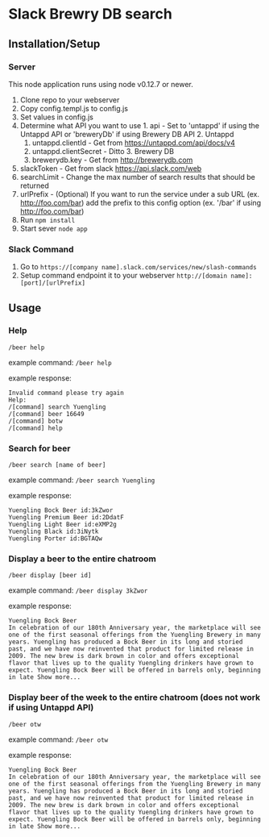 # Slack Brewry DB search
## Installation/Setup
### Server
This node application runs using node v0.12.7 or newer.

1. Clone repo to your webserver
2. Copy config.templ.js to config.js
3. Set values in config.js
  1. Determine what API you want to use
    1. api - Set to 'untappd' if using the Untappd API or 'breweryDb' if using Brewery DB API
    2. Untappd
      1. untappd.clientId - Get from https://untappd.com/api/docs/v4
      2. untappd.clientSecret - Ditto
    3. Brewery DB
      1. brewerydb.key - Get from http://brewerydb.com
  2. slackToken - Get from slack https://api.slack.com/web
  3. searchLimit - Change the max number of search results that should be returned
  4. urlPrefix - (Optional) If you want to run the service under a sub URL (ex. http://foo.com/bar) add the prefix to this config option (ex. '/bar' if using http://foo.com/bar)
4. Run `npm install`
5. Start sever `node app`

### Slack Command
1. Go to `https://[company name].slack.com/services/new/slash-commands`
2. Setup command endpoint it to your webserver `http://[domain name]:[port]/[urlPrefix]`

## Usage
### Help
`/beer help`

example command:
`/beer help`

example response:
```
Invalid command please try again
Help:
/[command] search Yuengling
/[command] beer 16649
/[command] botw
/[command] help
```

### Search for beer
`/beer search [name of beer]`

example command:
`/beer search Yuengling`

example response:
```
Yuengling Bock Beer id:3kZwor
Yuengling Premium Beer id:2DdatF
Yuengling Light Beer id:eXMP2g
Yuengling Black id:3iNytk
Yuengling Porter id:BGTAQw
```

### Display a beer to the entire chatroom
`/beer display [beer id]`

example command:
`/beer display 3kZwor`

example response:
```
Yuengling Bock Beer
In celebration of our 180th Anniversary year, the marketplace will see one of the first seasonal offerings from the Yuengling Brewery in many years. Yuengling has produced a Bock Beer in its long and storied past, and we have now reinvented that product for limited release in 2009. The new brew is dark brown in color and offers exceptional flavor that lives up to the quality Yuengling drinkers have grown to expect. Yuengling Bock Beer will be offered in barrels only, beginning in late Show more...
```

### Display beer of the week to the entire chatroom (does not work if using Untappd API)
`/beer otw`

example command:
`/beer otw`

example response:
```
Yuengling Bock Beer
In celebration of our 180th Anniversary year, the marketplace will see one of the first seasonal offerings from the Yuengling Brewery in many years. Yuengling has produced a Bock Beer in its long and storied past, and we have now reinvented that product for limited release in 2009. The new brew is dark brown in color and offers exceptional flavor that lives up to the quality Yuengling drinkers have grown to expect. Yuengling Bock Beer will be offered in barrels only, beginning in late Show more...
```
